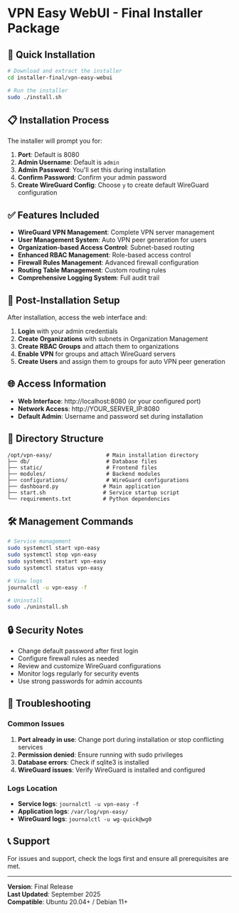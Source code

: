 # VPN Easy WebUI - Final Installer Package

## 🚀 Quick Installation

```bash
# Download and extract the installer
cd installer-final/vpn-easy-webui

# Run the installer
sudo ./install.sh
```

## 📋 Installation Process

The installer will prompt you for:
1. **Port**: Default is 8080
2. **Admin Username**: Default is `admin`
3. **Admin Password**: You'll set this during installation
4. **Confirm Password**: Confirm your admin password
5. **Create WireGuard Config**: Choose `y` to create default WireGuard configuration

## ✅ Features Included

- **WireGuard VPN Management**: Complete VPN server management
- **User Management System**: Auto VPN peer generation for users
- **Organization-based Access Control**: Subnet-based routing
- **Enhanced RBAC Management**: Role-based access control
- **Firewall Rules Management**: Advanced firewall configuration
- **Routing Table Management**: Custom routing rules
- **Comprehensive Logging System**: Full audit trail

## 🔧 Post-Installation Setup

After installation, access the web interface and:

1. **Login** with your admin credentials
2. **Create Organizations** with subnets in Organization Management
3. **Create RBAC Groups** and attach them to organizations
4. **Enable VPN** for groups and attach WireGuard servers
5. **Create Users** and assign them to groups for auto VPN peer generation

## 🌐 Access Information

- **Web Interface**: http://localhost:8080 (or your configured port)
- **Network Access**: http://YOUR_SERVER_IP:8080
- **Default Admin**: Username and password set during installation

## 📁 Directory Structure

```
/opt/vpn-easy/                 # Main installation directory
├── db/                        # Database files
├── static/                    # Frontend files
├── modules/                   # Backend modules
├── configurations/            # WireGuard configurations
├── dashboard.py              # Main application
├── start.sh                  # Service startup script
└── requirements.txt          # Python dependencies
```

## 🛠️ Management Commands

```bash
# Service management
sudo systemctl start vpn-easy
sudo systemctl stop vpn-easy
sudo systemctl restart vpn-easy
sudo systemctl status vpn-easy

# View logs
journalctl -u vpn-easy -f

# Uninstall
sudo ./uninstall.sh
```

## 🔒 Security Notes

- Change default password after first login
- Configure firewall rules as needed
- Review and customize WireGuard configurations
- Monitor logs regularly for security events
- Use strong passwords for admin accounts

## 🐛 Troubleshooting

### Common Issues

1. **Port already in use**: Change port during installation or stop conflicting services
2. **Permission denied**: Ensure running with sudo privileges
3. **Database errors**: Check if sqlite3 is installed
4. **WireGuard issues**: Verify WireGuard is installed and configured

### Logs Location

- **Service logs**: `journalctl -u vpn-easy -f`
- **Application logs**: `/var/log/vpn-easy/`
- **WireGuard logs**: `journalctl -u wg-quick@wg0`

## 📞 Support

For issues and support, check the logs first and ensure all prerequisites are met.

---

**Version**: Final Release  
**Last Updated**: September 2025  
**Compatible**: Ubuntu 20.04+ / Debian 11+
